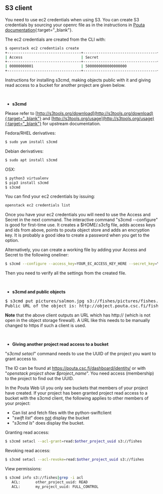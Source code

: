 
## S3 client

You need to use ec2 credentials when using S3. You can create S3 credentials by sourcing your openrc file as in the instructions in [Pouta documentation](../../../cloud/pouta/install-client.md#configure-your-terminal-environment-for-openstack){:target="_blank"}.

The ec2 credentials are created from the CLI with:

```bash
$ openstack ec2 credentials create
+----------------------------------+----------------------------------+----------------------------------+----------+
| Access                           | Secret                           | Project ID                       | User ID  |
+----------------------------------+----------------------------------+----------------------------------+----------+
| 00000000001                      | 5000000000000000000              | 000000000000000000022            | $username|
+----------------------------------+----------------------------------+----------------------------------+----------+
```
Instructions for installing s3cmd, making objects public with it and giving read access to a bucket for another project are given below.

&nbsp;

* **s3cmd**

Please refer to [http://s3tools.org/download](http://s3tools.org/download){:target="_blank"} and  [http://s3tools.org/usage](http://s3tools.org/usage){:target="_blank"} for upstream documentation.
 
Fedora/RHEL derivatives:
```bash
$ sudo yum install s3cmd
```
Debian derivatives:
```bash
$ sudo apt install s3cmd
```
OSX:
```bash
$ python3 virtualenv
$ pip3 install s3cmd
$ s3cmd
```

You can find your ec2 credentials by issuing:
```bash
openstack ec2 credentials list
```
Once you have your ec2 credentials you will need to use the Access and Secret in the next command. The interactive command "s3cmd --configure" is good for first-time use. It creates a $HOME/.s3cfg file, adds access keys and ids from above, points to pouta object store and adds an encryption key. It is probably a good idea to create a password when you get to the option. 
 
Alternatively, you can create a working file by adding your Access and Secret to the following oneliner:
```bash
$ s3cmd --configure --access_key=YOUR_EC_ACCESS_KEY_HERE --secret_key=YOUR_EC_SECRET_KEY_HERE --host=object.pouta.csc.fi --region=US --host-bucket='%(bucket)s.object.pouta.csc.fi'
```
Then you need to verify all the settings from the created file.

&nbsp;

<a name="s3cmd_public_objects"></a>

* **s3cmd and public objects**

<pre>$ s3cmd put pictures/salmon.jpg s3://fishes/pictures/fishes.jpg -P
Public URL of the object is: http://object.pouta.csc.fi/fishes/pictures/salmon.jpg</pre>

**Note** that the above client outputs an URL which has http:// (which is not open in the object storage firewall). A URL like this needs to be manually changed to https if such a client is used.

&nbsp;

* **Giving another project read access to a bucket**

"_s3cmd setacl_" command needs to use the UUID of the project you want to grant access to.
 
The ID can be found at <a href="https://pouta.csc.fi/dashboard/identity/" target="_blank">https://pouta.csc.fi/dashboard/identity/</a> or with "_openstack project show $project_name_". You need access (membership) to the project to find out the UUID.
 
In the Pouta Web UI you only see buckets that members of your project have created. If your project has been granted project read access to a bucket with the s3cmd client, the following applies to other members of your project:
 
 * Can list and fetch files with the python-swiftclient 
 * "_swift list_" does <u>not</u> display the bucket
 * "_s3cmd ls_" does display the bucket.
 
Granting read access:
```bash
$ s3cmd setacl --acl-grant=read:$other_project_uuid s3://fishes
```
Revoking read access:
```bash
$ s3cmd setacl --acl-revoke=read:$other_project_uuid s3://fishes
```
View permissions:
```bash
$ s3cmd info s3://fishes|grep -i acl
   ACL:       other_project_uuid: READ
   ACL:       my_project_uuid: FULL_CONTROL
```
